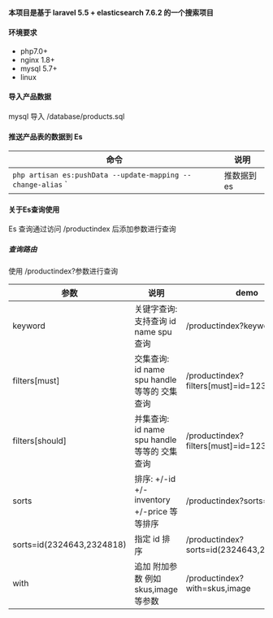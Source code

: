 #### 本项目是基于 laravel 5.5 + elasticsearch 7.6.2 的一个搜索项目

#### 环境要求
- php7.0+
- nginx 1.8+
- mysql 5.7+
- linux

#### 导入产品数据
mysql 导入 /database/products.sql

#### 推送产品表的数据到 Es
| 命令  |  说明 | 
| ---  | ---   |
| `php artisan es:pushData --update-mapping --change-alias` ` | 推数据到es |

#### 关于Es查询使用

Es 查询通过访问 /productindex 后添加参数进行查询

##### 查询路由
使用 /productindex?参数进行查询

| 参数  |  说明 | demo |
| ---  | ---   | ---  |
| keyword | 关键字查询: 支持查询 id name spu 查询 | /productindex?keyword=123
| filters[must] | 交集查询: id name spu handle 等等的 交集查询 | /productindex?filters[must]=id=123&#124;name=red
| filters[should] | 并集查询: id name spu handle 等等的 交集查询 | /productindex?filters[must]=id=123&#124;name=red
| sorts | 排序: +/-id +/-inventory +/-price 等等排序 | /productindex?sorts=id&#124;-price
| sorts=id(2324643,2324818) | 指定 id 排序 | /productindex?sorts=id(2324643,2324818)
| with | 追加 附加参数 例如 skus,image 等参数 | /productindex?with=skus,image

